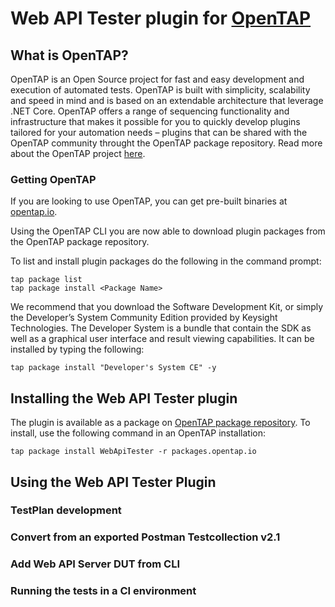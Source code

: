 # Web API Tester plugin for [OpenTAP](https://www.opentap.io/)

## What is OpenTAP?
OpenTAP is an Open Source project for fast and easy development and execution of automated tests. 
OpenTAP is built with simplicity, scalability and speed in mind and is based on an extendable architecture that leverage .NET Core. 
OpenTAP offers a range of sequencing functionality and infrastructure that makes it possible for you to quickly develop plugins tailored for your automation needs – plugins that can be shared with the OpenTAP community throught the OpenTAP package repository. 
Read more about the OpenTAP project [here](https://gitlab.com/OpenTAP/opentap).

### Getting OpenTAP

If you are looking to use OpenTAP, you can get pre-built binaries at [opentap.io](https://opentap.io). 

Using the OpenTAP CLI you are now able to download plugin packages from the OpenTAP package repository.

To list and install plugin packages do the following in the command prompt: 
```
tap package list
tap package install <Package Name>
```

We recommend that you download the Software Development Kit, or simply the Developer’s System Community Edition provided by Keysight Technologies. The Developer System is a bundle that contain the SDK as well as a graphical user interface and result viewing capabilities. It can be installed by typing the following:
```
tap package install "Developer's System CE" -y
```

## Installing the Web API Tester plugin

The plugin is available as a package on [OpenTAP package repository](https://packages.opentap.io). To install, use the following command in an OpenTAP installation:

```
tap package install WebApiTester -r packages.opentap.io
```


## Using the Web API Tester Plugin

### TestPlan development

### Convert from an exported Postman Testcollection v2.1

### Add Web API Server DUT from CLI

### Running the tests in a CI environment

